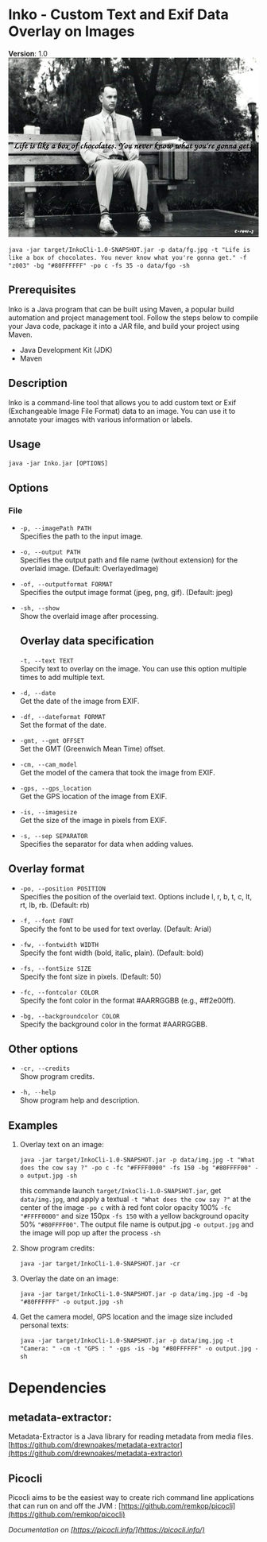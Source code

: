 # Inko - Custom Text and Exif Data Overlay on Images

**Version**: 1.0
![Forest Gump](data/fgo.jpeg)
```
java -jar target/InkoCli-1.0-SNAPSHOT.jar -p data/fg.jpg -t "Life is like a box of chocolates. You never know what you're gonna get." -f "z003" -bg "#80FFFFFF" -po c -fs 35 -o data/fgo -sh
```

## Prerequisites

Inko is a Java program that can be built using Maven, a popular build automation and project management tool. Follow the steps below to compile your Java code, package it into a JAR file, and build your project using Maven.

- Java Development Kit (JDK)
- Maven
  
## Description

Inko is a command-line tool that allows you to add custom text or Exif (Exchangeable Image File Format) data to an image. You can use it to annotate your images with various information or labels.

## Usage

```
java -jar Inko.jar [OPTIONS]
```

## Options

### File 

- `-p, --imagePath PATH`  
  Specifies the path to the input image.

- `-o, --output PATH`  
  Specifies the output path and file name (without extension) for the overlaid image. (Default: OverlayedImage)

- `-of, --outputformat FORMAT`  
  Specifies the output image format (jpeg, png, gif). (Default: jpeg)

- `-sh, --show`  
  Show the overlaid image after processing.

  ## Overlay data specification

  `-t, --text TEXT`  
  Specify text to overlay on the image. You can use this option multiple times to add multiple text.

- `-d, --date`  
  Get the date of the image from EXIF.

- `-df, --dateformat FORMAT`  
  Set the format of the date.

- `-gmt, --gmt OFFSET`  
  Set the GMT (Greenwich Mean Time) offset.

- `-cm, --cam_model`  
  Get the model of the camera that took the image from EXIF.

- `-gps, --gps_location`  
  Get the GPS location of the image from EXIF.

- `-is, --imagesize`  
  Get the size of the image in pixels from EXIF.

- `-s, --sep SEPARATOR`  
  Specifies the separator for data when adding values.

## Overlay format

- `-po, --position POSITION`  
  Specifies the position of the overlaid text. Options include l, r, b, t, c, lt, rt, lb, rb. (Default: rb)

- `-f, --font FONT`  
  Specify the font to be used for text overlay. (Default: Arial)

- `-fw, --fontwidth WIDTH`  
  Specify the font width (bold, italic, plain). (Default: bold)

- `-fs, --fontSize SIZE`  
  Specify the font size in pixels. (Default: 50)

- `-fc, --fontcolor COLOR`  
  Specify the font color in the format #AARRGGBB (e.g., #ff2e00ff).

- `-bg, --backgroundcolor COLOR`  
  Specify the background color in the format #AARRGGBB.
  

## Other options

- `-cr, --credits`  
  Show program credits.

- `-h, --help`  
  Show program help and description.

## Examples


1. Overlay text on an image:
   ```
   java -jar target/InkoCli-1.0-SNAPSHOT.jar -p data/img.jpg -t "What does the cow say ?" -po c -fc "#FFFF0000" -fs 150 -bg "#80FFFF00" -o output.jpg -sh
   ```
   this commande launch `target/InkoCli-1.0-SNAPSHOT.jar`, get `data/img.jpg`, and apply a textual `-t "What does the cow say ?"` at the center of the image `-po c` with à red font color opacity 100% `-fc "#FFFF0000"` and size 150px `-fs 150`  with a yellow background opacity 50% `"#80FFFF00"`. The output file name is output.jpg `-o output.jpg` and the image will pop up after the process `-sh`

2. Show program credits:
   ```
   java -jar target/InkoCli-1.0-SNAPSHOT.jar -cr
   ```

3. Overlay the date on an image:
   ```
   java -jar target/InkoCli-1.0-SNAPSHOT.jar -p data/img.jpg -d -bg "#80FFFFFF" -o output.jpg -sh
   ```

4. Get the camera model,  GPS location and the image size included personal texts:
   ```
   java -jar target/InkoCli-1.0-SNAPSHOT.jar -p data/img.jpg -t "Camera: " -cm -t "GPS : " -gps -is -bg "#80FFFFFF" -o output.jpg -sh
   ```


# Dependencies
## metadata-extractor:
Metadata-Extractor is a Java library for reading metadata from media files.
[https://github.com/drewnoakes/metadata-extractor](https://github.com/drewnoakes/metadata-extractor)

## Picocli
Picocli aims to be the easiest way to create rich command line applications that can run on and off the JVM : [https://github.com/remkop/picocli](https://github.com/remkop/picocli)

*Documentation on [https://picocli.info/](https://picocli.info/)*
